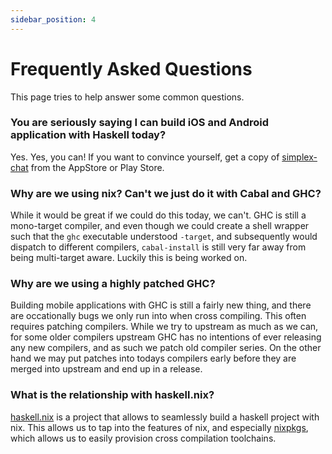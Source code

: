 ```yaml
---
sidebar_position: 4
---
```


# Frequently Asked Questions

This page tries to help answer some common questions.

### You are seriously saying I can build iOS and Android application with Haskell today?

Yes. Yes, you can! If you want to convince yourself, get a copy of [simplex-chat](https://github.com/simplex-chat/simplex-chat) from the AppStore or Play Store.

### Why are we using nix? Can't we just do it with Cabal and GHC?

While it would be great if we could do this today, we can't. GHC is still a
mono-target compiler, and even though we could create a shell wrapper such
that the `ghc` executable understood `-target`, and subsequently would dispatch
to different compilers, `cabal-install` is still very far away from being
multi-target aware. Luckily this is being worked on.

### Why are we using a highly patched GHC?

Building mobile applications with GHC is still a fairly new thing, and there are
occationally bugs we only run into when cross compiling. This often requires
patching compilers. While we try to upstream as much as we can, for some older
compilers upstream GHC has no intentions of ever releasing any new compilers, and
as such we patch old compiler series. On the other hand we may put patches into
todays compilers early before they are merged into upstream and end up in a release.

### What is the relationship with haskell.nix?

[haskell.nix](https://github.com/input-output-hk/haskell.nix) is a project that
allows to seamlessly build a haskell project with nix. This allows us to tap into
the features of nix, and especially [nixpkgs](https://github.com/NixOS/nixpkgs),
which allows us to easily provision cross compilation toolchains.